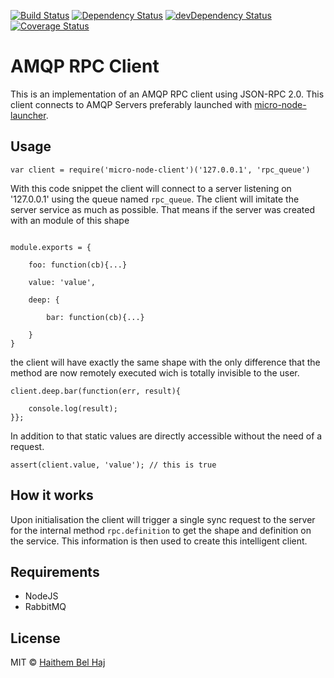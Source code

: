 [![Build Status](https://travis-ci.org/micro-node/client.svg)](http://travis-ci.org/micro-node/client)
[![Dependency Status](https://david-dm.org/micro-node/client.svg)](https://david-dm.org/micro-node/client)
[![devDependency Status](https://david-dm.org/micro-node/client/dev-status.svg)](https://david-dm.org/micro-node/client#info=devDependencies)
[![Coverage Status](https://coveralls.io/repos/github/micro-node/client/badge.svg?branch=master)](https://coveralls.io/github/micro-node/client?branch=master)
# AMQP RPC Client

This is an implementation of an AMQP RPC client using JSON-RPC 2.0.
This client connects to AMQP Servers preferably launched with [micro-node-launcher](https://github.com/micro-node/launcher).

## Usage

```
var client = require('micro-node-client')('127.0.0.1', 'rpc_queue')
```

With this code snippet the client will connect to a server listening on '127.0.0.1' using the queue named `rpc_queue`.
The client will imitate the server service as much as possible. That means if the server was created with an module of this shape
```

module.exports = {
    
    foo: function(cb){...}
       
    value: 'value',
    
    deep: {
    
        bar: function(cb){...}
    
    }
}

```

the client will have exactly the same shape with the only difference that the method are now remotely executed wich is totally invisible to the user. 

```
client.deep.bar(function(err, result){

    console.log(result);
}};
```

In addition to that static values are directly accessible without the need of a request.

```
assert(client.value, 'value'); // this is true
```

## How it works

Upon initialisation the client will trigger a single sync request to the server for the internal method `rpc.definition` to get the shape and definition on the service. This information is then used to create this intelligent client.

## Requirements

- NodeJS
- RabbitMQ

## License

MIT © [Haithem Bel Haj](https://github.com/haithembelhaj)